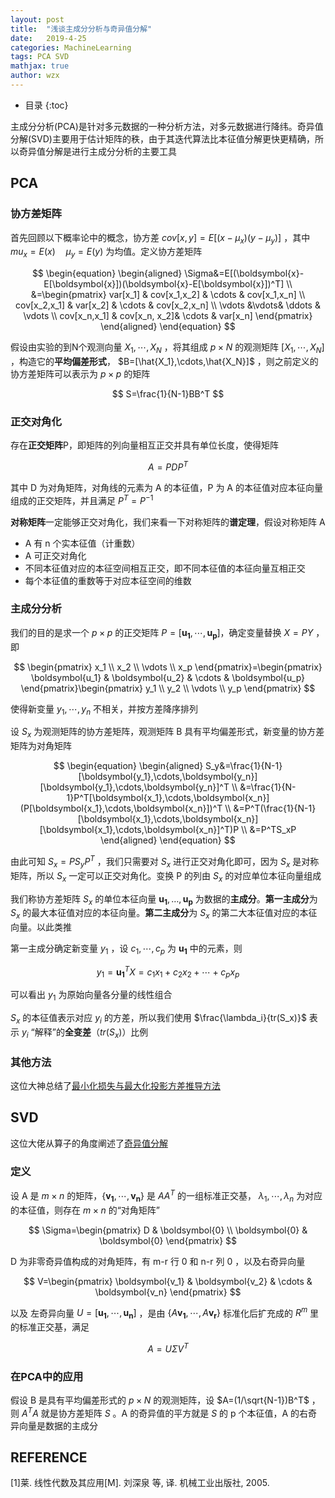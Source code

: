```yaml
---
layout: post
title:  "浅谈主成分分析与奇异值分解"
date:   2019-4-25
categories: MachineLearning
tags: PCA SVD
mathjax: true
author: wzx
---
```


- 目录
{:toc}

主成分分析(PCA)是针对多元数据的一种分析方法，对多元数据进行降纬。奇异值分解(SVD)主要用于估计矩阵的秩，由于其迭代算法比本征值分解更快更精确，所以奇异值分解是进行主成分分析的主要工具




## PCA
### 协方差矩阵
首先回顾以下概率论中的概念，协方差 $cov[x,y]=E[(x-\mu_x)(y-\mu_y)]$ ，其中 $mu_x=E(x)\quad \mu_y=E(y)$ 为均值。定义协方差矩阵

$$
\begin{equation}
\begin{aligned}
\Sigma&=E[(\boldsymbol{x}-E[\boldsymbol{x}])(\boldsymbol{x}-E[\boldsymbol{x}])^T] \\
&=\begin{pmatrix}
var[x_1] & cov[x_1,x_2] & \cdots & cov[x_1,x_n] \\
cov[x_2,x_1] & var[x_2] & \cdots & cov[x_2,x_n] \\
\vdots &\vdots& \ddots & \vdots \\
cov[x_n,x_1] & cov[x_n, x_2]& \cdots & var[x_n]
\end{pmatrix}
\end{aligned}
\end{equation}
$$

假设由实验的到N个观测向量 $X_1,\cdots,X_N$ ，将其组成 $p\times N$ 的观测矩阵 $[X_1,\cdots,X_N]$ ，构造它的**平均偏差形式**， $B=[\hat{X_1},\cdots,\hat{X_N}]$ ，则之前定义的协方差矩阵可以表示为 $p \times p$ 的矩阵

$$
S=\frac{1}{N-1}BB^T
$$

### 正交对角化
存在**正交矩阵**P，即矩阵的列向量相互正交并具有单位长度，使得矩阵

$$
A=PDP^T
$$

其中 D 为对角矩阵，对角线的元素为 A 的本征值，P 为 A 的本征值对应本征向量组成的正交矩阵，并且满足 $P^T=P^{-1}$

**对称矩阵**一定能够正交对角化，我们来看一下对称矩阵的**谱定理**，假设对称矩阵 A
- A 有 n 个实本征值（计重数）
- A 可正交对角化
- 不同本征值对应的本征空间相互正交，即不同本征值的本征向量互相正交
- 每个本征值的重数等于对应本征空间的维数

### 主成分分析
我们的目的是求一个 $p\times p$ 的正交矩阵 $P=[\boldsymbol{u_1},\cdots,\boldsymbol{u_p}]$，确定变量替换 $X=PY$ ，即

$$
\begin{pmatrix}
x_1  \\
x_2 \\
\vdots \\
x_p
\end{pmatrix}=\begin{pmatrix}
\boldsymbol{u_1} & \boldsymbol{u_2} & \cdots & \boldsymbol{u_p}
\end{pmatrix}\begin{pmatrix}
y_1  \\
y_2 \\
\vdots \\
y_p
\end{pmatrix}
$$

使得新变量 $y_1,\cdots,y_n$ 不相关，并按方差降序排列

设 $S_x$ 为观测矩阵的协方差矩阵，观测矩阵 B 具有平均偏差形式，新变量的协方差矩阵为对角矩阵

$$
\begin{equation}
\begin{aligned}
S_y&=\frac{1}{N-1}[\boldsymbol{y_1},\cdots,\boldsymbol{y_n}][\boldsymbol{y_1},\cdots,\boldsymbol{y_n}]^T \\
&=\frac{1}{N-1}P^T[\boldsymbol{x_1},\cdots,\boldsymbol{x_n}](P[\boldsymbol{x_1},\cdots,\boldsymbol{x_n}])^T \\
&=P^T(\frac{1}{N-1}[\boldsymbol{x_1},\cdots,\boldsymbol{x_n}][\boldsymbol{x_1},\cdots,\boldsymbol{x_n}]^T)P \\
&=P^TS_xP
\end{aligned}
\end{equation}
$$

由此可知 $S_x=PS_yP^T$ ，我们只需要对 $S_x$ 进行正交对角化即可，因为 $S_x$ 是对称矩阵，所以 $S_x$ 一定可以正交对角化。变换 P 的列由 $S_x$ 的对应单位本征向量组成

我们称协方差矩阵 $S_x$ 的单位本征向量 $\boldsymbol{u_1},\dots,\boldsymbol{u_p}$ 为数据的**主成分**。**第一主成分**为 $S_x$ 的最大本征值对应的本征向量。**第二主成分**为 $S_x$ 的第二大本征值对应的本征向量。以此类推

第一主成分确定新变量 $y_1$ ，设 $c_1,\cdots,c_p$ 为 $\boldsymbol{u_1}$ 中的元素，则

$$
y_1=\boldsymbol{u_1}^TX=c_1x_1+c_2x_2+\cdots+c_px_p
$$

可以看出 $y_1$ 为原始向量各分量的线性组合

$S_x$ 的本征值表示对应 $y_i$ 的方差，所以我们使用 $\frac{\lambda_i}{tr(S_x)}$ 表示 $y_i$ “解释”的**全变差**（$tr(S_x)$）比例

### 其他方法
这位大神总结了[最小化损失与最大化投影方差推导方法](http://chengfeng96.com/blog/2019/03/14/%E4%B8%BB%E6%88%90%E5%88%86%E5%88%86%E6%9E%90%EF%BC%88Principle-Component-Analysis-PCA%EF%BC%89%E6%B5%85%E8%B0%88/)

## SVD
这位大佬从算子的角度阐述了[奇异值分解](http://chengfeng96.com/blog/2019/01/30/%E7%BA%BF%E6%80%A7%E4%BB%A3%E6%95%B0%E4%B9%8B%E5%A5%87%E5%BC%82%E5%80%BC%E5%88%86%E8%A7%A3%E5%8F%8A%E5%85%B6%E5%BA%94%E7%94%A8/)
### 定义
设 A 是 $m\times n$ 的矩阵，$\{\boldsymbol{v_1},\cdots,\boldsymbol{v_n}\}$ 是 $AA^T$ 的一组标准正交基， $\lambda_1,\cdots,\lambda_n$ 为对应的本征值，则存在 $m\times n$ 的“对角矩阵”

$$
\Sigma=\begin{pmatrix}
D  & \boldsymbol{0} \\
\boldsymbol{0} & \boldsymbol{0}
\end{pmatrix}
$$

D 为非零奇异值构成的对角矩阵，有 m-r 行 0 和 n-r 列 0  ，以及右奇异向量

$$
V=\begin{pmatrix}
\boldsymbol{v_1}  & \boldsymbol{v_2} & \cdots & \boldsymbol{v_n}
\end{pmatrix}
$$

以及 左奇异向量 $U=[\boldsymbol{u_1},\cdots,\boldsymbol{u_n}]$ ，是由 $\{A\boldsymbol{v_1},\cdots,A\boldsymbol{v_r}\}$ 标准化后扩充成的 $R^m$ 里的标准正交基，满足

$$
A=U\Sigma V^T
$$

### 在PCA中的应用
假设 B 是具有平均偏差形式的 $p\times N$ 的观测矩阵，设 $A=(1/\sqrt{N-1})B^T$ ，则 $A^TA$ 就是协方差矩阵 $S$ 。A 的奇异值的平方就是 $S$ 的 p 个本征值，A 的右奇异向量是数据的主成分

## REFERENCE
[1]莱. 线性代数及其应用[M]. 刘深泉 等, 译. 机械工业出版社, 2005.
